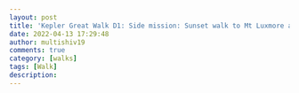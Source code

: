 ```yaml
---
layout: post
title: 'Kepler Great Walk D1: Side mission: Sunset walk to Mt Luxmore and back to Luxmore Hut'
date: 2022-04-13 17:29:48
author: multishiv19
comments: true
category: [walks]
tags: [Walk]
description: 
---
```


<div width='100%' class='strava-embed-placeholder' data-embed-type='activity' data-embed-id='6988108579'></div>
<script src='https://strava-embeds.com/embed.js'></script>
